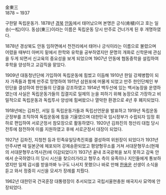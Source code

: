 金東三  
1878 ~ 1937

구한말 독립운동가. 1878년 [경북](%EA%B2%BD%EB%B6%81.md)
[안동](%EC%95%88%EB%8F%99.md)에서 태어났으며 본명은 긍식(肯植)이고 호는 일송(一松)이다. 동삼(東三)이라는 이름은
독립운동 당시 만주로 건너가게 된 후 개명하였다.

1878년 경상북도 안동 임하면에서 천전리에서 태어나 긍식이라는 이름으로 불렸으며 어렸을 때부터 아버지 밑에서 한학와 유학을 공부하였지만
문명의 개화로 신학문에 관심을 두게 되면서 신교육의 중요성을 보게 되었으며 1907년 안동에 협동중학을 설립하여 후학을 양성하고 교감직을
맡았다.

1909년 대동청년단에 가입하여 독립운동에 힘썼고 이듬해 1910년 한일 강제병합이 되자 가족들과 함께 만주로 망명하여 1911년 삼원포에
머물게 되었고 만주 한인단체인 부민단을 결성하여 한인들의 단결을 강조하였고 1914년 백두산에 있는 백서농장을 운영하였는데 사실은
독립운동가들의 집결지로 일제의 눈을 피하기 위해 농장으로 가장하고 비밀적으로 독립운동과 독립투사 양성에 힘써왔으나 열악한 환경으로 4년 후
폐지되었다.

1918년에는 김좌진, 서일 등 독립운동가들과 독립선언문을 발표하고 1919년 독립운동 군정부를 조직하여 독립운동에 힘을 기울였으며 대한민국
임시정부가 수립되자 임정 휘하로 편입하여 서로군정서 참모장으로 활동하였다. 1920년 김좌진의 청산리 대첩 당시 전투에 참전하여 이를
지원하였고 후에 서로군정서 대장이 되었다.

1927년 김좌진, 지청천 등과 민족유일당촉진회를 결성하여 위원장이 되었다가 1931년 만주사변 때 일본군에 체포되어 강제송환되었고
평양형무소를 거쳐 서대문형무소(현재의 서대문형무소역사관)에 이감되었다가 1937년 끝내 조국광복을 보지 못하고 감옥 안에서 순국하였다.이
당시 시신을 찾으러가라고 형무소 측이 유족이나 지인들에게 통보하였지만 일제 감시를 받을까봐 누구도 나서지 못했으나 바로 만해
[한용운](%ED%95%9C%EC%9A%A9%EC%9A%B4.md) 선생이 소식을 듣고 와서 정중히 시신을 모셔가 장례를 치뤘다.

1962년 대한민국 건국훈장 대통령장이 추서되었고 국립서울현충원 애국지사 묘역에 안장되었다.

